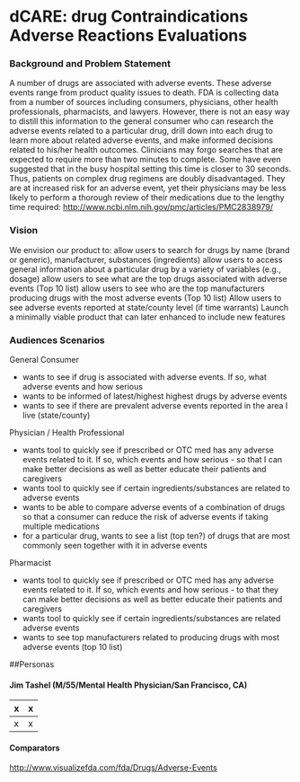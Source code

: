 # dCARE: drug Contraindications Adverse Reactions Evaluations

### Background and Problem Statement
A number of drugs are associated with adverse events. These adverse events range from product quality issues to death.
FDA is collecting data from a number of sources including consumers, physicians, other health professionals, pharmacists, and lawyers. 
However, there is not an easy way to distill this information to the general consumer who can research the adverse events related to a particular drug, drill down into each drug to learn more about related adverse events, and make informed decisions related to his/her health outcomes.
Clinicians may forgo searches that are expected to require more than two minutes to complete. Some have even suggested that in the busy hospital setting this time is closer to 30 seconds. Thus, patients on complex drug regimens are doubly disadvantaged. They are at increased risk for an adverse event, yet their physicians may be less likely to perform a thorough review of their medications due to the lengthy time required: http://www.ncbi.nlm.nih.gov/pmc/articles/PMC2838979/ 

### Vision
We envision our product to:
allow users to search for drugs by name (brand or generic), manufacturer, substances (ingredients)
allow users to access general information about a particular drug by a variety of variables (e.g., dosage)
allow users to see what are the top drugs associated with adverse events (Top 10 list)
allow users to see who are the top manufacturers producing drugs with the most adverse events (Top 10 list)
Allow users to see adverse events reported at state/county level (if time warrants)
Launch a minimally viable product that can later enhanced to include new features

### Audiences Scenarios
General Consumer
- wants to see if drug is associated with adverse events. If so, what adverse events and how serious
- wants to be informed of latest/highest highest drugs by adverse events
- wants to see if there are prevalent adverse events reported in the area I live (state/county) 

Physician / Health Professional
- wants tool to quickly see if prescribed or OTC med has any adverse events related to it. If so, which events and how serious - so that I can make better decisions as well as better educate their patients and caregivers
- wants tool to quickly see if certain ingredients/substances are related to adverse events
- wants to be able to compare adverse events of a combination of drugs so that a consumer can reduce the risk of adverse events if taking multiple medications
- for a particular drug, wants to see a list (top ten?) of drugs that are most commonly seen together with it in adverse events

Pharmacist
- wants tool to quickly see if prescribed or OTC med has any adverse events related to it. If so, which events and how serious - to that they can make better decisions as well as better educate their patients and caregivers
- wants tool to quickly see if certain ingredients/substances are related adverse events
- wants to see top manufacturers related to producing drugs with most adverse events (top 10 list)


##Personas
#### Jim Tashel (M/55/Mental Health Physician/San Francisco, CA)
| x | x |
|----------|----------|
| x | x |


#### Comparators
http://www.visualizefda.com/fda/Drugs/Adverse-Events 

